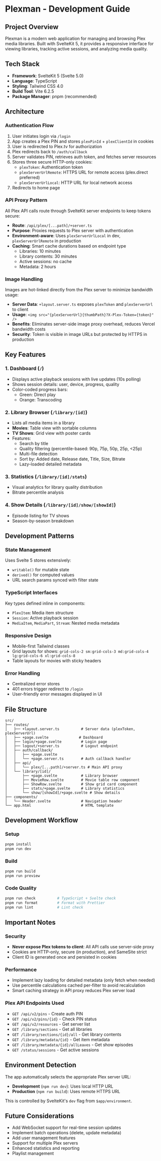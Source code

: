 # Plexman - Development Guide

## Project Overview

Plexman is a modern web application for managing and browsing Plex media libraries. Built with SvelteKit 5, it provides a responsive interface for viewing libraries, tracking active sessions, and analyzing media quality.

## Tech Stack

- **Framework**: SvelteKit 5 (Svelte 5.0)
- **Language**: TypeScript
- **Styling**: Tailwind CSS 4.0
- **Build Tool**: Vite 6.2.5
- **Package Manager**: pnpm (recommended)

## Architecture

### Authentication Flow

1. User initiates login via `/login`
2. App creates a Plex PIN and stores `plexPinId` + `plexClientId` in cookies
3. User is redirected to Plex.tv for authorization
4. Plex redirects back to `/auth/callback`
5. Server validates PIN, retrieves auth token, and fetches server resources
6. Stores three secure HTTP-only cookies:
   - `plexToken`: Authentication token
   - `plexServerUrlRemote`: HTTPS URL for remote access (plex.direct preferred)
   - `plexServerUrlLocal`: HTTP URL for local network access
7. Redirects to home page

### API Proxy Pattern

All Plex API calls route through SvelteKit server endpoints to keep tokens secure:

- **Route**: `/api/plex/[...path]/+server.ts`
- **Purpose**: Proxies requests to Plex server with authentication
- **Environment-aware**: Uses `plexServerUrlLocal` in dev, `plexServerUrlRemote` in production
- **Caching**: Smart cache durations based on endpoint type
  - Libraries: 10 minutes
  - Library contents: 30 minutes
  - Active sessions: no cache
  - Metadata: 2 hours

### Image Handling

Images are hot-linked directly from the Plex server to minimize bandwidth usage:

- **Server Data**: `+layout.server.ts` exposes `plexToken` and `plexServerUrl` to client
- **Usage**: `<img src="{plexServerUrl}{thumbPath}?X-Plex-Token={token}" />`
- **Benefits**: Eliminates server-side image proxy overhead, reduces Vercel bandwidth costs
- **Security**: Token is visible in image URLs but protected by HTTPS in production

## Key Features

### 1. Dashboard (`/`)
- Displays active playback sessions with live updates (10s polling)
- Shows session details: user, device, progress, quality
- Color-coded progress bars:
  - Green: Direct play
  - Orange: Transcoding

### 2. Library Browser (`/library/[id]`)
- Lists all media items in a library
- **Movies**: Table view with sortable columns
- **TV Shows**: Grid view with poster cards
- Features:
  - Search by title
  - Quality filtering (percentile-based: 90p, 75p, 50p, 25p, <25p)
  - Multi-file detection
  - Sort by: Added date, Release date, Title, Size, Bitrate
  - Lazy-loaded detailed metadata

### 3. Statistics (`/library/[id]/stats`)
- Visual analytics for library quality distribution
- Bitrate percentile analysis

### 4. Show Details (`/library/[id]/show/[showId]`)
- Episode listing for TV shows
- Season-by-season breakdown

## Development Patterns

### State Management
Uses Svelte 5 stores extensively:
- `writable()` for mutable state
- `derived()` for computed values
- URL search params synced with filter state

### TypeScript Interfaces
Key types defined inline in components:
- `PlexItem`: Media item structure
- `Session`: Active playback session
- `MediaItem`, `MediaPart`, `Stream`: Nested media metadata

### Responsive Design
- Mobile-first Tailwind classes
- Grid layouts for shows: `grid-cols-2 sm:grid-cols-3 md:grid-cols-4 lg:grid-cols-6 xl:grid-cols-8`
- Table layouts for movies with sticky headers

### Error Handling
- Centralized error stores
- 401 errors trigger redirect to `/login`
- User-friendly error messages displayed in UI

## File Structure

```
src/
├── routes/
│   ├── +layout.server.ts          # Server data (plexToken, plexServerUrl)
│   ├── +page.svelte              # Dashboard
│   ├── login/+page.svelte         # Login page
│   ├── logout/+server.ts          # Logout endpoint
│   ├── auth/callback/
│   │   ├── +page.svelte
│   │   └── +page.server.ts        # Auth callback handler
│   ├── api/
│   │   └── plex/[...path]/+server.ts # Main API proxy
│   └── library/[id]/
│       ├── +page.svelte           # Library browser
│       ├── MovieRow.svelte        # Movie table row component
│       ├── ShowRow.svelte         # Show grid card component
│       ├── stats/+page.svelte     # Library statistics
│       └── show/[showId]/+page.svelte # Show details
├── components/
│   └── Header.svelte              # Navigation header
└── app.html                       # HTML template
```

## Development Workflow

### Setup
```bash
pnpm install
pnpm run dev
```

### Build
```bash
pnpm run build
pnpm run preview
```

### Code Quality
```bash
pnpm run check          # TypeScript + Svelte check
pnpm run format         # Format with Prettier
pnpm run lint           # Lint check
```

## Important Notes

### Security
- **Never expose Plex tokens to client**: All API calls use server-side proxy
- Cookies are HTTP-only, secure (in production), and SameSite strict
- Client ID is generated once and persisted in cookies

### Performance
- Implement lazy loading for detailed metadata (only fetch when needed)
- Use percentile calculations cached per-filter to avoid recalculation
- Smart caching strategy in API proxy reduces Plex server load

### Plex API Endpoints Used
- `GET /api/v2/pins` - Create auth PIN
- `GET /api/v2/pins/{id}` - Check PIN status
- `GET /api/v2/resources` - Get server list
- `GET /library/sections` - Get all libraries
- `GET /library/sections/{id}/all` - Get library contents
- `GET /library/metadata/{id}` - Get item metadata
- `GET /library/metadata/{id}/allLeaves` - Get show episodes
- `GET /status/sessions` - Get active sessions

## Environment Detection

The app automatically selects the appropriate Plex server URL:
- **Development** (`npm run dev`): Uses local HTTP URL
- **Production** (`npm run build`): Uses remote HTTPS URL

This is controlled by SvelteKit's `dev` flag from `$app/environment`.

## Future Considerations

- Add WebSocket support for real-time session updates
- Implement batch operations (delete, update metadata)
- Add user management features
- Support for multiple Plex servers
- Enhanced statistics and reporting
- Playlist management
